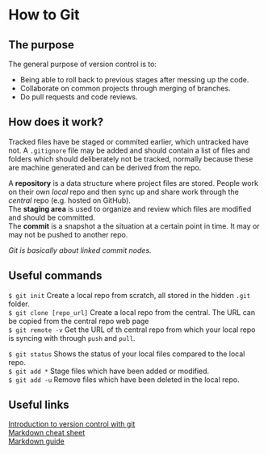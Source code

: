 # How to Git

## The purpose
The general purpose of version control is to:
* Being able to roll back to previous stages after messing up the code.
* Collaborate on common projects through merging of branches.
* Do pull requests and code reviews.

## How does it work?
Tracked files have be staged or commited earlier, which untracked have not. A `.gitignore` file may be added and should contain a list of files and folders which should deliberately not be tracked, normally because these are machine generated and can be derived from the repo.

A **repository** is a data structure where project files are stored. People work on their own *local* repo and then sync up and share work through the *central* repo (e.g. hosted on GitHub).<br/>
The **staging area** is used to organize and review which files are modified and should be committed.<br/>
The **commit** is a snapshot a the situation at a certain point in time. It may or may not be pushed to another repo.<br/> 

*Git is basically about linked commit nodes.*

## Useful commands
`$ git init` Create a local repo from scratch, all stored in the hidden `.git` folder.<br/>
`$ git clone [repo_url]` Create a local repo from the central. The URL can be copied from the central repo web page<br/>
`$ git remote -v` Get the URL of th central repo from which your local repo is syncing with through `push` and `pull`.<br/>

`$ git status` Shows the status of your local files compared to the local repo.<br/>
`$ git add *` Stage files which have been added or modified.<br/>
`$ git add -u` Remove files which have been deleted in the local repo.<br/>


## Useful links
[Introduction to version control with git](https://www.atlassian.com/git/tutorials/what-is-version-control)<br />
[Markdown cheat sheet](https://www.markdownguide.org/cheat-sheet/)<br />
[Markdown guide](https://ia.net/writer/support/general/markdown-guide)
